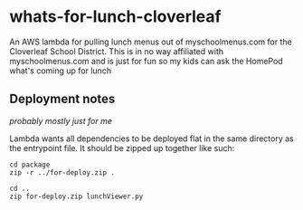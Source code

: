 # whats-for-lunch-cloverleaf
 An AWS lambda for pulling lunch menus out of myschoolmenus.com for the Cloverleaf School District. This is in no way affiliated with myschoolmenus.com and is just for fun so my kids can ask the HomePod what's coming up for lunch

## Deployment notes

_probably mostly just for me_

Lambda wants all dependencies to be deployed flat in the same directory as the entrypoint file. It should be zipped up together like such:

```
cd package
zip -r ../for-deploy.zip .

cd ..
zip for-deploy.zip lunchViewer.py
```
